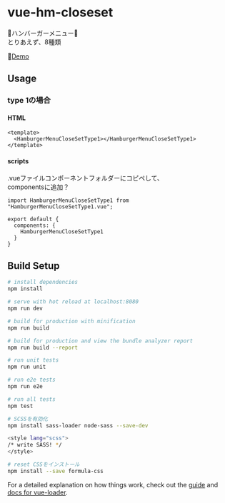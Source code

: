 # vue-hm-closeset

🍔ハンバーガーメニュー🍔  
とりあえず、8種類  

🍔<a href="https://nananakamura.github.io/c/vue-hm-closese/index.html" target="_blank">Demo</a>


## Usage

### type 1の場合
#### HTML
```
<template>
  <HamburgerMenuCloseSetType1></HamburgerMenuCloseSetType1>
</template>
```

#### scripts

.vueファイルコンポーネントフォルダーにコピペして、  
componentsに追加？

```
import HamburgerMenuCloseSetType1 from "HamburgerMenuCloseSetType1.vue";

export default {
  components: {
    HamburgerMenuCloseSetType1
  }
}
```

## Build Setup

``` bash
# install dependencies
npm install

# serve with hot reload at localhost:8080
npm run dev

# build for production with minification
npm run build

# build for production and view the bundle analyzer report
npm run build --report

# run unit tests
npm run unit

# run e2e tests
npm run e2e

# run all tests
npm test

# SCSSを有効化
npm install sass-loader node-sass --save-dev

<style lang="scss">
/* write SASS! */
</style>

# reset CSSをインストール
npm install --save formula-css
```

For a detailed explanation on how things work, check out the [guide](http://vuejs-templates.github.io/webpack/) and [docs for vue-loader](http://vuejs.github.io/vue-loader).
